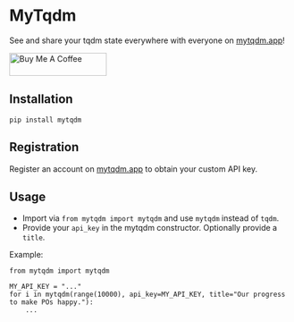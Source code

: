 # MyTqdm
See and share your tqdm state everywhere with everyone on [mytqdm.app](https://mytqdm.app)!

<a href="https://www.buymeacoffee.com/padmalcom" target="_blank"><img src="https://cdn.buymeacoffee.com/buttons/default-orange.png" alt="Buy Me A Coffee" height="41" width="174"></a>

## Installation
```pip install mytqdm```

## Registration
Register an account on [mytqdm.app](https://mytqdm.app) to obtain your custom API key.

## Usage
- Import via ```from mytqdm import mytqdm``` and use ```mytqdm``` instead of ```tqdm```.
- Provide your ```api_key``` in the mytqdm constructor. Optionally provide a ```title```.

Example:
```
from mytqdm import mytqdm

MY_API_KEY = "..."
for i in mytqdm(range(10000), api_key=MY_API_KEY, title="Our progress to make POs happy."):
    ...
```





